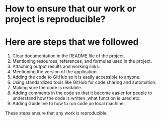 # How to ensure that our work or project is reproducible?

# Here are steps that we followed 
1. Clear documentation in the README file of the project.
2. Mentioning resources, references, and formulas used in the project.
3. Attaching output results and working links.
4. Mentioning the version of the application.
5. Adding the code to GitHub so it is easily accessible to anyone.
6. Using standardized tools like GitHub for code sharing and automation.
7. Making sure the code is readable.
8. Adding comments in the code so that it become easier for people to understand how the code is written ,what function is used etc.
9. Adding Guideline to how to run code on local machine.
   
These steps ensure that any work is reproducible.
